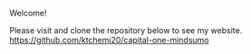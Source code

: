 Welcome!

Please visit and clone the repository below to see my website.
https://github.com/ktchemi20/capital-one-mindsumo
